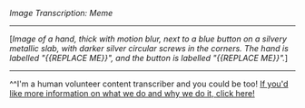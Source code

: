 *Image Transcription: Meme*

---

\[*Image of a hand, thick with motion blur, next to a blue button on a silvery metallic slab, with darker silver circular screws in the corners. The hand is labelled "{{REPLACE ME}}", and the button is labelled "{{REPLACE ME}}".*]

---

^^I'm&#32;a&#32;human&#32;volunteer&#32;content&#32;transcriber&#32;and&#32;you&#32;could&#32;be&#32;too!&#32;[If&#32;you'd&#32;like&#32;more&#32;information&#32;on&#32;what&#32;we&#32;do&#32;and&#32;why&#32;we&#32;do&#32;it,&#32;click&#32;here!](https://www.reddit.com/r/TranscribersOfReddit/wiki/index)
